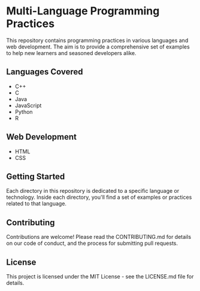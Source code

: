 # Multi-Language Programming Practices
This repository contains programming practices in various languages and web development. The aim is to provide a comprehensive set of examples to help new learners and seasoned developers alike.

## Languages Covered
- C++
- C
- Java
- JavaScript
- Python
- R

## Web Development
- HTML
- CSS

## Getting Started
Each directory in this repository is dedicated to a specific language or technology. Inside each directory, you'll find a set of examples or practices related to that language.

## Contributing
Contributions are welcome! Please read the CONTRIBUTING.md for details on our code of conduct, and the process for submitting pull requests.

## License
This project is licensed under the MIT License - see the LICENSE.md file for details.
